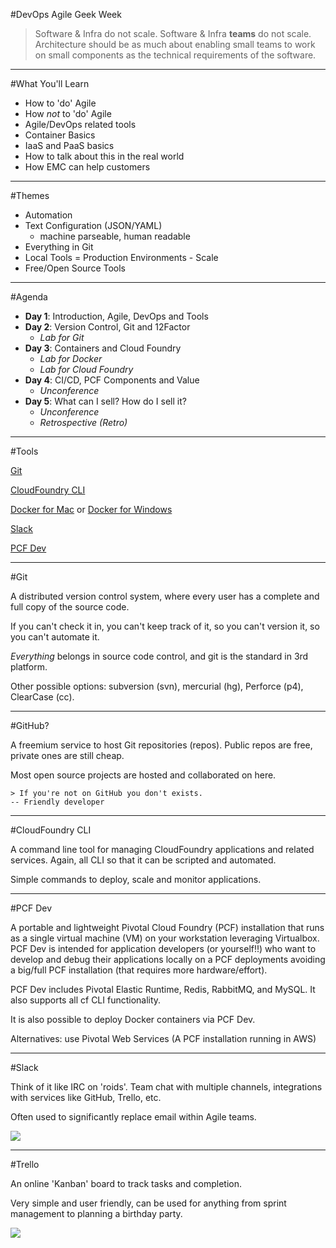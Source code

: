 #DevOps Agile Geek Week

>Software & Infra do not scale. Software & Infra **teams** do not scale. 
>Architecture should be as much about enabling small teams to work on small components as the technical requirements of the software.

---

#What You'll Learn

* How to 'do' Agile
* How *not* to 'do' Agile
* Agile/DevOps related tools
* Container Basics
* IaaS and PaaS basics
* How to talk about this in the real world
* How EMC can help customers

---

#Themes

- Automation
- Text Configuration (JSON/YAML)
  - machine parseable, human readable
- Everything in Git
- Local Tools = Production Environments - Scale
- Free/Open Source Tools

---

#Agenda

- **Day 1**: Introduction, Agile, DevOps and Tools
- **Day 2**: Version Control, Git and 12Factor
  - *Lab for Git*
- **Day 3**: Containers and Cloud Foundry
  - *Lab for Docker*
  - *Lab for Cloud Foundry*
- **Day 4**: CI/CD, PCF Components and Value
  - *Unconference*
- **Day 5**: What can I sell? How do I sell it?
  - *Unconference*
  - *Retrospective (Retro)*

---

#Tools

[Git](https://help.github.com/articles/set-up-git/) 

[CloudFoundry CLI](http://docs.cloudfoundry.org/devguide/installcf/) 

[Docker for Mac](https://docs.docker.com/engine/installation/mac/#docker-for-mac) or [Docker for Windows](https://docs.docker.com/engine/installation/windows/#docker-for-windows) 

[Slack](http://slack.com)

[PCF Dev](https://docs.pivotal.io/pcf-dev/index.html)

---

#Git

A distributed version control system, where every user has a complete and full copy of the source code.  

If you can't check it in, you can't keep track of it, so you can't version it, so you can't automate it.

*Everything* belongs in source code control, and git is the standard in 3rd platform.

Other possible options: subversion (svn), mercurial (hg), Perforce (p4), ClearCase (cc).

---

#GitHub?

A freemium service to host Git repositories (repos). Public repos are free, private ones are still cheap.

Most open source projects are hosted and collaborated on here.

```
> If you're not on GitHub you don't exists.
-- Friendly developer
```
---

#CloudFoundry CLI

A command line tool for managing CloudFoundry applications and related services.  Again, all CLI so that it can be scripted and automated.

Simple commands to deploy, scale and monitor applications.

---

#PCF Dev

A portable and lightweight Pivotal Cloud Foundry (PCF) installation that runs as a single virtual machine (VM) on your workstation leveraging Virtualbox. 
PCF Dev is intended for application developers (or yourself!!) who want to develop and debug their applications locally on a PCF deployments avoiding a big/full PCF installation (that requires more hardware/effort).


PCF Dev includes Pivotal Elastic Runtime, Redis, RabbitMQ, and MySQL. It also supports all cf CLI functionality.

It is also possible to deploy Docker containers via PCF Dev.

Alternatives: use Pivotal Web Services (A PCF installation running in AWS)

---

#Slack

Think of it like IRC on 'roids'. Team chat with multiple channels, integrations with services like GitHub, Trello, etc.

Often used to significantly replace email within Agile teams.


![](http://i.imgur.com/uwGmSRw.jpg)

---

#Trello

An online 'Kanban' board to track tasks and completion.

Very simple and user friendly, can be used for anything from sprint management to planning a birthday party.

![](http://i.imgur.com/MNWZowF.jpg)

